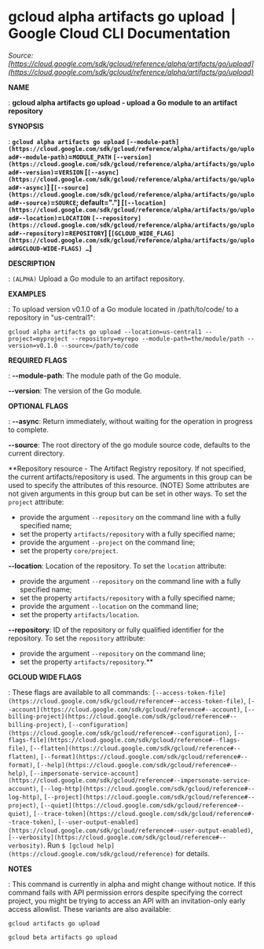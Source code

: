 # gcloud alpha artifacts go upload  |  Google Cloud CLI Documentation

*Source: [https://cloud.google.com/sdk/gcloud/reference/alpha/artifacts/go/upload](https://cloud.google.com/sdk/gcloud/reference/alpha/artifacts/go/upload)*

**NAME**

: **gcloud alpha artifacts go upload - upload a Go module to an artifact repository**

**SYNOPSIS**

: **`gcloud alpha artifacts go upload` `[--module-path](https://cloud.google.com/sdk/gcloud/reference/alpha/artifacts/go/upload#--module-path)`=`MODULE_PATH` `[--version](https://cloud.google.com/sdk/gcloud/reference/alpha/artifacts/go/upload#--version)`=`VERSION` [`[--async](https://cloud.google.com/sdk/gcloud/reference/alpha/artifacts/go/upload#--async)`] [`[--source](https://cloud.google.com/sdk/gcloud/reference/alpha/artifacts/go/upload#--source)`=`SOURCE`; default="."] [`[--location](https://cloud.google.com/sdk/gcloud/reference/alpha/artifacts/go/upload#--location)`=`LOCATION` `[--repository](https://cloud.google.com/sdk/gcloud/reference/alpha/artifacts/go/upload#--repository)`=`REPOSITORY`] [`[GCLOUD_WIDE_FLAG](https://cloud.google.com/sdk/gcloud/reference/alpha/artifacts/go/upload#GCLOUD-WIDE-FLAGS) …`]**

**DESCRIPTION**

: `(ALPHA)` Upload a Go module to an artifact repository.

**EXAMPLES**

: To upload version v0.1.0 of a Go module located in /path/to/code/ to a
repository in "us-central1":

```
gcloud alpha artifacts go upload --location=us-central1 --project=myproject --repository=myrepo --module-path=the/module/path --version=v0.1.0 --source=/path/to/code
```

**REQUIRED FLAGS**

: **--module-path**:
The module path of the Go module.

**--version**:
The version of the Go module.

**OPTIONAL FLAGS**

: **--async**:
Return immediately, without waiting for the operation in progress to complete.

**--source**:
The root directory of the go module source code, defaults to the current
directory.

**Repository resource - The Artifact Registry repository. If not specified, the
current artifacts/repository is used. The arguments in this group can be used to
specify the attributes of this resource. (NOTE) Some attributes are not given
arguments in this group but can be set in other ways.
To set the `project` attribute:

- provide the argument `--repository` on the command line with a fully
specified name;
- set the property `artifacts/repository` with a fully specified name;
- provide the argument `--project` on the command line;
- set the property `core/project`.

**--location**:
Location of the repository.
To set the `location` attribute:

- provide the argument `--repository` on the command line with a fully
specified name;
- set the property `artifacts/repository` with a fully specified name;
- provide the argument `--location` on the command line;
- set the property `artifacts/location`.

**--repository**:
ID of the repository or fully qualified identifier for the repository.
To set the `repository` attribute:

- provide the argument `--repository` on the command line;
- set the property `artifacts/repository`.**

**GCLOUD WIDE FLAGS**

: These flags are available to all commands: `[--access-token-file](https://cloud.google.com/sdk/gcloud/reference#--access-token-file)`,
`[--account](https://cloud.google.com/sdk/gcloud/reference#--account)`, `[--billing-project](https://cloud.google.com/sdk/gcloud/reference#--billing-project)`,
`[--configuration](https://cloud.google.com/sdk/gcloud/reference#--configuration)`,
`[--flags-file](https://cloud.google.com/sdk/gcloud/reference#--flags-file)`,
`[--flatten](https://cloud.google.com/sdk/gcloud/reference#--flatten)`, `[--format](https://cloud.google.com/sdk/gcloud/reference#--format)`, `[--help](https://cloud.google.com/sdk/gcloud/reference#--help)`, `[--impersonate-service-account](https://cloud.google.com/sdk/gcloud/reference#--impersonate-service-account)`,
`[--log-http](https://cloud.google.com/sdk/gcloud/reference#--log-http)`,
`[--project](https://cloud.google.com/sdk/gcloud/reference#--project)`, `[--quiet](https://cloud.google.com/sdk/gcloud/reference#--quiet)`, `[--trace-token](https://cloud.google.com/sdk/gcloud/reference#--trace-token)`, `[--user-output-enabled](https://cloud.google.com/sdk/gcloud/reference#--user-output-enabled)`,
`[--verbosity](https://cloud.google.com/sdk/gcloud/reference#--verbosity)`.
Run `$ [gcloud help](https://cloud.google.com/sdk/gcloud/reference)` for details.

**NOTES**

: This command is currently in alpha and might change without notice. If this
command fails with API permission errors despite specifying the correct project,
you might be trying to access an API with an invitation-only early access
allowlist. These variants are also available:

```
gcloud artifacts go upload
```

```
gcloud beta artifacts go upload
```